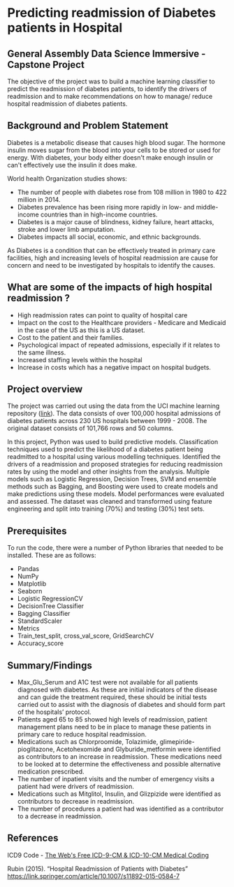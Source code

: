 # Predicting readmission of Diabetes patients in Hospital

## General Assembly Data Science Immersive - Capstone Project

The objective of the project was to build a machine learning classifier to predict the readmission of diabetes patients, to identify the drivers of readmission and to make recommendations on how to manage/ reduce hospital readmission of diabetes patients.

## Background and Problem Statement

Diabetes is a metabolic disease that causes high blood sugar. The hormone insulin moves sugar from the blood into your cells to be stored or used for energy. With diabetes, your body either doesn't make enough insulin or can't effectively use the insulin it does make.

World health Organization studies shows:
* The number of people with diabetes rose from 108 million in 1980 to 422 million in 2014.
* Diabetes prevalence has been rising more rapidly in low- and middle-income countries than in high-income countries.
* Diabetes is a major cause of blindness, kidney failure, heart attacks, stroke and lower limb amputation. 
* Diabetes impacts all social, economic, and ethnic backgrounds.

As Diabetes is a condition  that can be effectively treated in primary care facilities, high and increasing levels of hospital readmission are cause for concern and need to be investigated by hospitals to identify the causes. 

## What are some of the impacts of high hospital readmission ? 

* High readmission rates can point to quality of hospital care
* Impact on the cost to the Healthcare providers - Medicare and Medicaid in the case of the US as this is a US dataset.
* Cost to the patient and their families.
* Psychological impact of repeated admissions, especially if it relates to the same illness.
* Increased staffing levels within the hospital 
* Increase in costs which has a negative impact on hospital budgets.

 
## Project overview

The project was  carried out using the data from the UCI machine learning repository ([link](https://archive.ics.uci.edu/ml/datasets/diabetes+130-us+hospitals+for+years+1999-2008)).
The data consists of over 100,000 hospital admissions of diabetes patients across 230 US hospitals between 1999 - 2008. The original dataset consists of 101,766 rows and 50 columns.

In this project, Python was used to build predictive models. Classification techniques used to predict the likelihood of a diabetes patient being readmitted to a hospital using various modelling techniques. Identified the drivers of a readmission and proposed strategies for reducing readmission rates by using the model and other insights from the analysis. Multiple models such as Logistic Regression, Decision Trees, SVM and ensemble methods such as Bagging, and Boosting were used to create models and make predictions using these models. Model performances were evaluated and assessed. 
The dataset was cleaned and transformed using feature engineering and split into training (70%) and testing (30%) test sets.

## Prerequisites

To run the code, there were a number of Python libraries that needed to be installed. These are as follows:

* Pandas
* NumPy
* Matplotlib
* Seaborn
* Logistic RegressionCV
* DecisionTree Classifier
* Bagging Classifier
* StandardScaler
* Metrics
* Train_test_split, cross_val_score, GridSearchCV
* Accuracy_score


## Summary/Findings

* Max_Glu_Serum  and A1C test were not available for all patients diagnosed with diabetes. As these are initial indicators of the disease and can guide the treatment required, these should be initial tests carried out to assist with the diagnosis of diabetes and should form part of the hospitals’ protocol.
* Patients aged 65 to 85 showed high levels of readmission, patient management plans need to be in place to manage these patients in primary care to reduce hospital readmission.
* Medications such as Chlorproomide,  Tolazimide, glimepiride-pioglitazone, Acetohexomide and Glyburide_metformin were identified as contributors to an increase in readmission.   These medications need to be looked at to determine the effectiveness and possible alternative medication prescribed.
* The number of inpatient visits and the number of emergency visits a patient had were drivers of readmission. 
* Medications such as Mitglitol, Insulin, and Glizpizide were identified as contributors to decrease in readmission.
* The number of procedures a patient had was identified as a contributor to a decrease in readmission.


## References


ICD9 Code - [The Web's Free ICD-9-CM & ICD-10-CM Medical Coding](http://www.icd9data.com/2009/Volume1/default.htm)

Rubin (2015). “Hospital Readmission of Patients with Diabetes” https://link.springer.com/article/10.1007/s11892-015-0584-7
